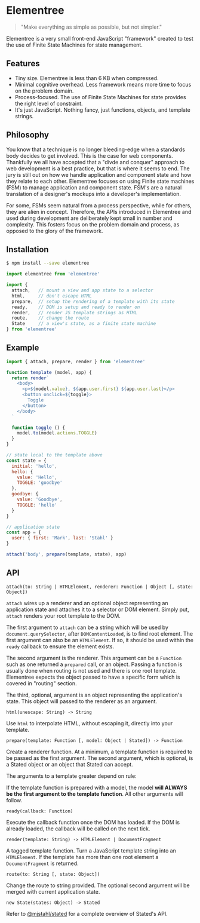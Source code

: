 # Elementree
> "Make everything as simple as possible, but not simpler."

Elementree is a very small front-end JavaScript "framework" created to test
the use of Finite State Machines for state management.

## Features

* Tiny size. Elementree is less than 6 KB when compressed.
* Minimal cognitive overhead. Less framework means more time to focus on the problem domain.
* Process-focused. The use of Finite State Machines for state provides the right level of constraint.
* It's just JavaScript. Nothing fancy, just functions, objects, and template strings.

## Philosophy

You know that a technique is no longer bleeding-edge when a standards body decides to get involved. This is the case for web components. Thankfully we all have accepted that a "divde and conquer" approach to web development is a best practice, but that is where it seems to end. The jury is still out on how we handle application and component state and how they relate to each other. Elementree focuses on using Finite state machines (FSM) to manage application and component state. FSM's are a natural translation of a designer's mockups into a developer's implementation.

For some, FSMs seem natural from a process perspective, while for others, they are alien in concept. Therefore, the APIs introduced in Elementree and used during development are deliberately kept small in number and complexity. This fosters focus on the problem domain and process, as opposed to the glory of the framework.

## Installation

```sh
$ npm install --save elementree
```

```js
import elementree from 'elementree'

import {
  attach,   // mount a view and app state to a selector
  html,     // don't escape HTML
  prepare,  // setup the rendering of a template with its state
  ready,    // DOM is setup and ready to render on
  render,   // render JS template strings as HTML
  route,    // change the route
  State     // a view's state, as a finite state machine
} from 'elementree'
```

## Example

```js
import { attach, prepare, render } from 'elementree'

function template (model, app) {
  return render`
    <body>
      <p>${model.value}, ${app.user.first} ${app.user.last}</p>
      <button onclick=${toggle}>
        Toggle
      </button>
    </body>
  `

  function toggle () {
    model.to(model.actions.TOGGLE)
  }
}

// state local to the template above
const state = {
  initial: 'hello',
  hello: {
    value: 'Hello',
    TOGGLE: 'goodbye'
  },
  goodbye: {
    value: 'Goodbye',
    TOGGLE: 'hello'
  }
}

// application state
const app = {
  user: { first: 'Mark', last: 'Stahl' }
}

attach('body', prepare(template, state), app)
```

## API

`attach(to: String | HTMLElement, renderer: Function | Object [, state: Object])`

`attach` wires up a renderer and an optional object representing an application
state and attaches it to a selector or DOM element. Simply put, `attach` renders
your root template to the DOM.

The first argument to `attach` can be a string which will be used by
`document.querySelector`, after `DOMContentLoaded`, is  to find root element. The
first argument can also be an `HTMLElement`. If so, it should be used within
the `ready` callback to ensure the element exists.

The second argument is the renderer. This argument can be a `Function` such as
one returned a `prepared` call, or an object. Passing a function is usually done
when routing is not used and there is one root template. Elementree expects
the object passed to have a specific form which is covered in "routing" section.

The third, optional, argument is an object representing the application's state.
This object will passed to the renderer as an argument.


`html(unescape: String) -> String`

Use `html` to interpolate HTML, without escaping it, directly into your template.


`prepare(template: Function [, model: Object | Stated]) -> Function`

Create a renderer function. At a minimum, a template function is required to be passed as the first argument. The second argument, which is optional, is a Stated object or
an object that Stated can accept.

The arguments to a template greater depend on rule:

If the template function is prepared with a model, the model **will ALWAYS be the first argument to the template function**. All other arguments will follow.


`ready(callback: Function)`

Execute the callback function once the DOM has loaded. If the DOM is already loaded, the callback will be called on the next tick.


`render(template: String) -> HTMLElement | DocumentFragment`

A tagged template function. Turn a JavaScript template string into an `HTMLElement`. If the template has more than one root element a `DocumentFragment` is returned.


`route(to: String [, state: Object])`

Change the route to string provided. The optional second argument will be merged with
current application state.


`new State(states: Object) -> Stated`

Refer to [@mjstahl/stated](https://github.com/mjstahl/stated) for a complete
overview of Stated's API.
